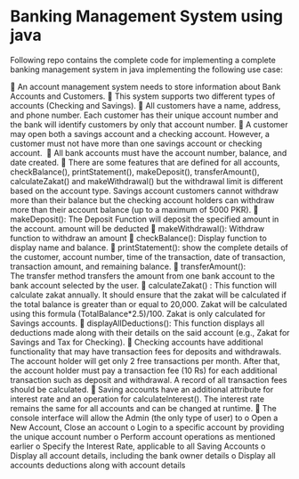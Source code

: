 # Banking Management System using java
 Following repo contains the complete code for implementing a complete banking management system in java implementing the following use case:

  An account management system needs to store information about Bank Accounts and Customers.
 This system supports two different types of accounts (Checking and Savings).
 All customers have a name, address, and phone number. Each customer has their unique account
number and the bank will identify customers by only that account number.
 A customer may open both a savings account and a checking account. However, a customer must not
have more than one savings account or checking account. 
 All bank accounts must have the account number, balance, and date created.
 There are some features that are defined for all accounts, checkBalance(), printStatement(),
makeDeposit(), transferAmount(), calculateZakat() and makeWithdrawal() but the withdrawal limit is
different based on the account type. Savings account customers cannot withdraw more than their
balance but the checking account holders can withdraw more than their account balance (up to a
maximum of 5000 PKR).
 makeDeposit(): The Deposit Function will deposit the specified amount in the account. amount
will be deducted
 makeWithdrawal(): Withdraw function to withdraw an amount
 checkBalance(): Display function to display name and balance.
 printStatement(): show the complete details of the customer, account number, time of the
transaction, date of transaction, transaction amount, and remaining balance.
 transferAmount(): The transfer method transfers the amount from one bank account to the bank
account selected by the user.
 calculateZakat() : This function will calculate zakat annually. It should ensure that the zakat will
be calculated if the total balance is greater than or equal to 20,000. Zakat will be calculated using
this formula (TotalBalance*2.5)/100. Zakat is only calculated for Savings accounts.
 displayAllDeductions(): This function displays all deductions made along with their details on the
said account (e.g., Zakat for Savings and Tax for Checking).
 Checking accounts have additional functionality that may have transaction fees for deposits and
withdrawals. The account holder will get only 2 free transactions per month. After that, the
account holder must pay a transaction fee (10 Rs) for each additional transaction such as deposit
and withdrawal. A record of all transaction fees should be calculated.
 Saving accounts have an additional attribute for interest rate and an operation for
calculatelnterest(). The interest rate remains the same for all accounts and can be changed at
runtime.
 The console interface will allow the Admin (the only type of user) to
o Open a New Account, Close an account
o Login to a specific account by providing the unique account number
o Perform account operations as mentioned earlier
o Specify the Interest Rate, applicable to all Saving Accounts
o Display all account details, including the bank owner details
o Display all accounts deductions along with account details
